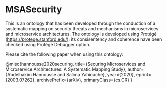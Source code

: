 # MSASecurity
This is an ontology that has been developed through the conduction of a systematic mapping on security threats and mechanisms in microservices and microservice architectures. The ontology is developed using Protégé (https://protege.stanford.edu/); its consisentency and coherence have been checked using Protégé Debugger option.

Please cite the following paper when using this ontology:

@misc{hannousse2020securing,
    title={Securing Microservices and Microservice Architectures: A Systematic Mapping Study},
    author={Abdelhakim Hannousse and Salima Yahiouche},
    year={2020},
    eprint={2003.07262},
    archivePrefix={arXiv},
    primaryClass={cs.CR}
}
